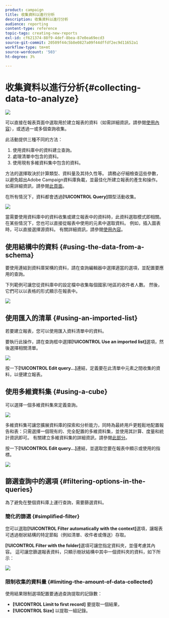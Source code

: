 ```yaml
---
product: campaign
title: 收集資料以進行分析
description: 收集資料以進行分析
audience: reporting
content-type: reference
topic-tags: creating-new-reports
exl-id: cf621374-88f9-4def-8bea-87e0ea69ecd3
source-git-commit: 20509f44c5b8e0827a09f44dffdf2ec9d11652a1
workflow-type: tm+mt
source-wordcount: '503'
ht-degree: 3%

---
```


# 收集資料以進行分析{#collecting-data-to-analyze}

![](../../assets/common.svg)

可以直接在報表頁面中選取用於建立報表的資料（如需詳細資訊，請參閱[使用內容](../../reporting/using/using-the-context.md)），或透過一或多個查詢收集。

此活動提供三種不同的方法：

1. 使用資料庫中的資料建立查詢。
1. 處理清單中包含的資料。
1. 使用現有多維資料集中包含的資料。

方法的選擇取決於計算類型、資料量及其持久性等。 請務必仔細檢查這些參數，以避免超出Adobe Campaign資料庫負載，並最佳化所建立報表的產生和操作。 如需詳細資訊，請參閱[此頁面](../../reporting/using/best-practices.md#optimizing-report-creation)。

在所有情況下，資料都會透過&#x200B;**[!UICONTROL Query]**&#x200B;類型活動收集。

![](assets/reporting_query_edit.png)

當需要使用資料庫中的資料收集或建立報表中的資料時，此資料選取模式即相關。 在某些情況下，您也可以直接從報表中使用的元素中選取資料。 例如，插入圖表時，可以直接選擇源資料。 有關詳細資訊，請參閱[使用內容](../../reporting/using/using-the-context.md)。

## 使用結構中的資料 {#using-the-data-from-a-schema}

要使用連結到資料庫架構的資料，請在查詢編輯器中選擇適當的選項，並配置要應用的查詢。

下列範例可讓您從資料庫中的設定檔中收集每個國家/地區的收件者人數。 然後，它們可以以表格的形式顯示在報表中。

![](assets/reporting_query_from_schema.png)

## 使用匯入的清單 {#using-an-imported-list}

若要建立報表，您可以使用匯入資料清單中的資料。

要執行此操作，請在查詢框中選擇&#x200B;**[!UICONTROL Use an imported list]**&#x200B;選項，然後選擇相關清單。

![](assets/reporting_query_from_list.png)

按一下&#x200B;**[!UICONTROL Edit query...]**&#x200B;連結，定義要在此清單中元素之間收集的資料，以便建立報表。

## 使用多維資料集 {#using-a-cube}

可以選擇一個多維資料集來定義查詢。

![](assets/reporting_query_from_cube.png)

多維資料集可讓您擴展資料庫的探索和分析能力，同時為最終用戶更輕鬆地配置報告和表：只需選擇一個現有的、完全配置的多維資料集，並使用其計算、度量和統計資訊即可。 有關建立多維資料集的詳細資訊，請參閱[此部分](../../reporting/using/about-cubes.md)。

按一下&#x200B;**[!UICONTROL Edit query...]**&#x200B;連結，並選取您要在報表中顯示或使用的指標。

![](assets/reporting_query_from_cube_edit_query.png)

## 篩選查詢中的選項 {#filtering-options-in-the-queries}

為了避免在整個資料庫上運行查詢，需要篩選資料。

### 簡化的篩選 {#simplified-filter}

您可以選取&#x200B;**[!UICONTROL Filter automatically with the context]**&#x200B;選項，讓報表可透過樹狀結構的特定節點（例如清單、收件者或傳送）存取。

**[!UICONTROL Filter with the folder]**&#x200B;選項可讓您指定資料夾，並僅考慮其內容。 這可讓您篩選報表資料，只顯示樹狀結構中其中一個資料夾的資料，如下所示：

![](assets/reporting_control_folder.png)

### 限制收集的資料量 {#limiting-the-amount-of-data-collected}

使用結果限制選項配置要通過查詢提取的記錄數：

* **[!UICONTROL Limit to first record]** 要提取一個結果，
* **[!UICONTROL Size]** 以提取一組記錄。
